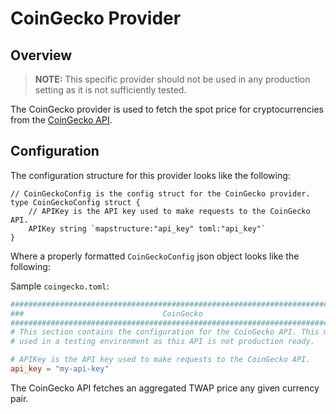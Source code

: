 # CoinGecko Provider

## Overview

> **NOTE:** This specific provider should not be used in any production setting as it is not sufficiently tested.

The CoinGecko provider is used to fetch the spot price for cryptocurrencies from the [CoinGecko API](https://www.coingecko.com/en/api). 

## Configuration

The configuration structure for this provider looks like the following:

```golang
// CoinGeckoConfig is the config struct for the CoinGecko provider.
type CoinGeckoConfig struct {
	// APIKey is the API key used to make requests to the CoinGecko API.
	APIKey string `mapstructure:"api_key" toml:"api_key"`
}
```

Where a properly formatted `CoinGeckoConfig` json object looks like the following:

Sample `coingecko.toml`:
    
```toml
###############################################################################
###                               CoinGecko                                 ###
###############################################################################
# This section contains the configuration for the CoinGecko API. This meant to be
# used in a testing environment as this API is not production ready.

# APIKey is the API key used to make requests to the CoinGecko API.
api_key = "my-api-key"
```

The CoinGecko API fetches an aggregated TWAP price any given currency pair.
